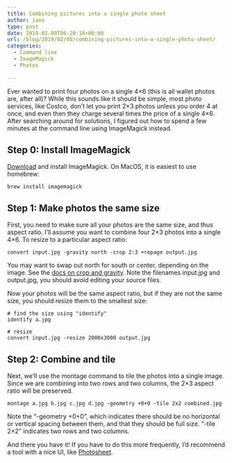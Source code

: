 ```yaml
---
title: Combining pictures into a single photo sheet
author: iano
type: post
date: 2019-02-09T06:20:18+00:00
url: /blog/2019/02/08/combining-pictures-into-a-single-photo-sheet/
categories:
  - Command line
  - ImageMagick
  - Photos

---
```

Ever wanted to print four photos on a single 4&#215;6 (this is all wallet photos are, after all)? While this sounds like it should be simple, most photo services, like Costco, don&#8217;t let you print 2&#215;3 photos unless you order 4 at once, and even then they charge several times the price of a single 4&#215;6. After searching around for solutions, I figured out how to spend a few minutes at the command line using ImageMagick instead.

## Step 0: Install ImageMagick

[Download][1] and install ImageMagick. On MacOS, it is easiest to use homebrew:

<pre class="wp-block-code"><code>brew install imagemagick</code></pre>

## Step 1: Make photos the same size

First, you need to make sure all your photos are the same size, and thus aspect ratio. I&#8217;ll assume you want to combine four 2&#215;3 photos into a single 4&#215;6. To resize to a particular aspect ratio:

<pre class="wp-block-code"><code>convert input.jpg -gravity north -crop 2:3 +repage output.jpg</code></pre>

You may want to swap out north for south or center, depending on the image. See the [docs on crop and gravity][2]. Note the filenames input.jpg and output.jpg, you should avoid editing your source files.

Now your photos will be the same aspect ratio, but if they are not the same size, you should resize them to the smallest size:

<pre class="wp-block-code"><code># find the size using "identify"
identify a.jpg

# resize
convert input.jpg -resize 2000x3000 output.jpg</code></pre>

## Step 2: Combine and tile

Next, we&#8217;ll use the montage command to tile the photos into a single image. Since we are combining into two rows and two columns, the 2&#215;3 aspect ratio will be preserved.

<pre class="wp-block-code"><code>montage a.jpg b.jpg c.jpg d.jpg -geometry +0+0 -tile 2x2 combined.jpg</code></pre>

Note the &#8220;-geometry +0+0&#8221;, which indicates there should be no horizontal or vertical spacing between them, and that they should be full size. &#8220;-tile 2&#215;2&#8221; indicates two rows and two columns.

And there you have it! If you have to do this more frequently, I&#8217;d recommend a tool with a nice UI, like [Photosheet][3].

 [1]: https://imagemagick.org/script/download.php
 [2]: http://www.imagemagick.org/Usage/crop/#crop_gravity
 [3]: https://www.photility.com/photosheet/